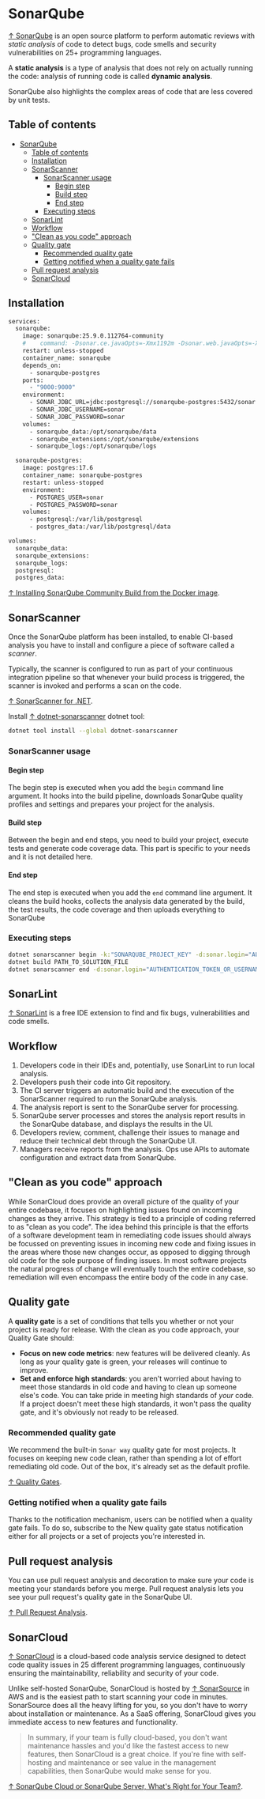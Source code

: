 # SonarQube

[↑ SonarQube](https://www.sonarsource.com/products/sonarqube/) is an open source platform to perform automatic reviews with _static analysis_ of code to detect bugs, code smells and security vulnerabilities on 25+ programming languages.

A **static analysis** is a type of analysis that does not rely on actually running the code: analysis of running code is called **dynamic analysis**.

SonarQube also highlights the complex areas of code that are less covered by unit tests.

## Table of contents

- [SonarQube](#sonarqube)
  - [Table of contents](#table-of-contents)
  - [Installation](#installation)
  - [SonarScanner](#sonarscanner)
    - [SonarScanner usage](#sonarscanner-usage)
      - [Begin step](#begin-step)
      - [Build step](#build-step)
      - [End step](#end-step)
    - [Executing steps](#executing-steps)
  - [SonarLint](#sonarlint)
  - [Workflow](#workflow)
  - ["Clean as you code" approach](#clean-as-you-code-approach)
  - [Quality gate](#quality-gate)
    - [Recommended quality gate](#recommended-quality-gate)
    - [Getting notified when a quality gate fails](#getting-notified-when-a-quality-gate-fails)
  - [Pull request analysis](#pull-request-analysis)
  - [SonarCloud](#sonarcloud)

## Installation

```bash
services:
  sonarqube:
    image: sonarqube:25.9.0.112764-community
    #    command: -Dsonar.ce.javaOpts=-Xmx1192m -Dsonar.web.javaOpts=-Xmx1192m
    restart: unless-stopped
    container_name: sonarqube
    depends_on:
      - sonarqube-postgres
    ports:
      - "9000:9000"
    environment:
      - SONAR_JDBC_URL=jdbc:postgresql://sonarqube-postgres:5432/sonar
      - SONAR_JDBC_USERNAME=sonar
      - SONAR_JDBC_PASSWORD=sonar
    volumes:
      - sonarqube_data:/opt/sonarqube/data
      - sonarqube_extensions:/opt/sonarqube/extensions
      - sonarqube_logs:/opt/sonarqube/logs

  sonarqube-postgres:
    image: postgres:17.6
    container_name: sonarqube-postgres
    restart: unless-stopped
    environment:
      - POSTGRES_USER=sonar
      - POSTGRES_PASSWORD=sonar
    volumes:
      - postgresql:/var/lib/postgresql
      - postgres_data:/var/lib/postgresql/data

volumes:
  sonarqube_data:
  sonarqube_extensions:
  sonarqube_logs:
  postgresql:
  postgres_data:
```

[↑ Installing SonarQube Community Build from the Docker image](https://docs.sonarsource.com/sonarqube-community-build/server-installation/from-docker-image/basic-installation/).

## SonarScanner

Once the SonarQube platform has been installed, to enable CI-based analysis you have to install and configure a piece of software called a _scanner_.

Typically, the scanner is configured to run as part of your continuous integration pipeline so that whenever your build process is triggered, the scanner is invoked and performs a scan on the code.

[↑ SonarScanner for .NET](https://docs.sonarsource.com/sonarqube-server/latest/analyzing-source-code/scanners/dotnet/installing/).

Install [↑ dotnet-sonarscanner](https://www.nuget.org/packages/dotnet-sonarscanner) dotnet tool:

```bash
dotnet tool install --global dotnet-sonarscanner
```

### SonarScanner usage

#### Begin step

The begin step is executed when you add the `begin` command line argument. It hooks into the build pipeline, downloads SonarQube quality profiles and settings and prepares your project for the analysis.

#### Build step

Between the begin and end steps, you need to build your project, execute tests and generate code coverage data. This part is specific to your needs and it is not detailed here.

#### End step

The end step is executed when you add the `end` command line argument. It cleans the build hooks, collects the analysis data generated by the build, the test results, the code coverage and then uploads everything to SonarQube

### Executing steps

```bash
dotnet sonarscanner begin -k:"SONARQUBE_PROJECT_KEY" -d:sonar.login="AUTHENTICATION_TOKEN_OR_USERNAME"
dotnet build PATH_TO_SOLUTION_FILE
dotnet sonarscanner end -d:sonar.login="AUTHENTICATION_TOKEN_OR_USERNAME"
```

## SonarLint

[↑ SonarLint](https://www.sonarsource.com/products/sonarlint/) is a free IDE extension to find and fix bugs, vulnerabilities and code smells.

## Workflow

1. Developers code in their IDEs and, potentially, use SonarLint to run local analysis.
2. Developers push their code into Git repository.
3. The CI server triggers an automatic build and the execution of the SonarScanner required to run the SonarQube analysis.
4. The analysis report is sent to the SonarQube server for processing.
5. SonarQube server processes and stores the analysis report results in the SonarQube database, and displays the results in the UI.
6. Developers review, comment, challenge their issues to manage and reduce their technical debt through the SonarQube UI.
7. Managers receive reports from the analysis. Ops use APIs to automate configuration and extract data from SonarQube.

## "Clean as you code" approach

While SonarCloud does provide an overall picture of the quality of your entire codebase, it focuses on highlighting issues found on incoming changes as they arrive. This strategy is tied to a principle of coding referred to as "clean as you code". The idea behind this principle is that the efforts of a software development team in remediating code issues should always be focussed on preventing issues in incoming new code and fixing issues in the areas where those new changes occur, as opposed to digging through old code for the sole purpose of finding issues. In most software projects the natural progress of change will eventually touch the entire codebase, so remediation will even encompass the entire body of the code in any case.

## Quality gate

A **quality gate** is a set of conditions that tells you whether or not your project is ready for release. With the clean as you code approach, your Quality Gate should:

- **Focus on new code metrics**: new features will be delivered cleanly. As long as your quality gate is green, your releases will continue to improve.
- **Set and enforce high standards**: you aren't worried about having to meet those standards in old code and having to clean up someone else's code. You can take pride in meeting high standards of _your_ code. If a project doesn't meet these high standards, it won't pass the quality gate, and it's obviously not ready to be released.

### Recommended quality gate

We recommend the built-in `Sonar way` quality gate for most projects. It focuses on keeping new code clean, rather than spending a lot of effort remediating old code. Out of the box, it's already set as the default profile.

[↑ Quality Gates](https://docs.sonarsource.com/sonarqube-server/latest/quality-standards-administration/managing-quality-gates/introduction-to-quality-gates/).

### Getting notified when a quality gate fails

Thanks to the notification mechanism, users can be notified when a quality gate fails. To do so, subscribe to the New quality gate status notification either for all projects or a set of projects you're interested in.

## Pull request analysis

You can use pull request analysis and decoration to make sure your code is meeting your standards before you merge. Pull request analysis lets you see your pull request's quality gate in the SonarQube UI.

[↑ Pull Request Analysis](https://docs.sonarsource.com/sonarqube-server/latest/analyzing-source-code/pull-request-analysis/introduction/).

## SonarCloud

[↑ SonarCloud](https://sonarcloud.io) is a cloud-based code analysis service designed to detect code quality issues in 25 different programming languages, continuously ensuring the maintainability, reliability and security of your code.

Unlike self-hosted SonarQube, SonarCloud is hosted by [↑ SonarSource](https://www.sonarsource.com) in AWS and is the easiest path to start scanning your code in minutes. SonarSource does all the heavy lifting for you, so you don't have to worry about installation or maintenance. As a SaaS offering, SonarCloud gives you immediate access to new features and functionality.

> In summary, if your team is fully cloud-based, you don't want maintenance hassles and you'd like the fastest access to new features, then SonarCloud is a great choice. If you're fine with self-hosting and maintenance or see value in the management capabilities, then SonarQube would make sense for you.

[↑ SonarQube Cloud or SonarQube Server, What's Right for Your Team?](https://www.sonarsource.com/blog/sq-sc_guidance/).
